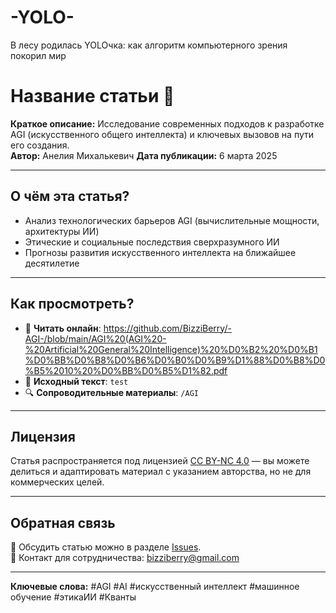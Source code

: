 # -YOLO-
В лесу родилась YOLOчка: как алгоритм компьютерного зрения покорил мир
# Название статьи 📝

**Краткое описание:** Исследование современных подходов к разработке AGI (искусственного общего интеллекта) и ключевых вызовов на пути его создания.  
**Автор:** Анелия Михалькевич
**Дата публикации:** 6 марта 2025 

---

## О чём эта статья?
- Анализ технологических барьеров AGI (вычислительные мощности, архитектуры ИИ)
- Этические и социальные последствия сверхразумного ИИ
- Прогнозы развития искусственного интеллекта на ближайшее десятилетие

---

## Как просмотреть?
- 📄 **Читать онлайн**: https://github.com/BizziBerry/-AGI-/blob/main/AGI%20(AGI%20-%20Artificial%20General%20Intelligence)%20%D0%B2%20%D0%B1%D0%BB%D0%B8%D0%B6%D0%B0%D0%B9%D1%88%D0%B8%D0%B5%2010%20%D0%BB%D0%B5%D1%82.pdf
- 📂 **Исходный текст**: `test`
- 🔍 **Сопроводительные материалы**:  `/AGI`

---

## Лицензия
Статья распространяется под лицензией [CC BY-NC 4.0](LICENSE) — вы можете делиться и адаптировать материал с указанием авторства, но не для коммерческих целей.

---

## Обратная связь
💬 Обсудить статью можно в разделе [Issues](https://github.com/ваш-логин/название-репозитория/issues).  
📧 Контакт для сотрудничества: bizziberry@gmail.com

---

**Ключевые слова:** #AGI #AI #искусственный интеллект #машинное обучение #этикаИИ #Кванты
